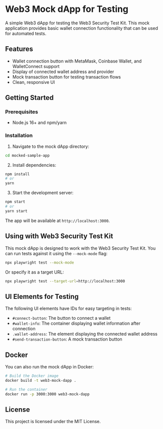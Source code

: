 # Web3 Mock dApp for Testing

A simple Web3 dApp for testing the Web3 Security Test Kit. This mock application provides basic wallet connection functionality that can be used for automated tests.

## Features

- Wallet connection button with MetaMask, Coinbase Wallet, and WalletConnect support
- Display of connected wallet address and provider
- Mock transaction button for testing transaction flows
- Clean, responsive UI

## Getting Started

### Prerequisites

- Node.js 16+ and npm/yarn

### Installation

1. Navigate to the mock dApp directory:

```bash
cd mocked-sample-app
```

2. Install dependencies:

```bash
npm install
# or
yarn
```

3. Start the development server:

```bash
npm start
# or
yarn start
```

The app will be available at `http://localhost:3000`.

## Using with Web3 Security Test Kit

This mock dApp is designed to work with the Web3 Security Test Kit. You can run tests against it using the `--mock-mode` flag:

```bash
npx playwright test --mock-mode
```

Or specify it as a target URL:

```bash
npx playwright test --target-url=http://localhost:3000
```

## UI Elements for Testing

The following UI elements have IDs for easy targeting in tests:

- `#connect-button`: The button to connect a wallet
- `#wallet-info`: The container displaying wallet information after connection
- `.wallet-address`: The element displaying the connected wallet address
- `#send-transaction-button`: A mock transaction button

## Docker

You can also run the mock dApp in Docker:

```bash
# Build the Docker image
docker build -t web3-mock-dapp .

# Run the container
docker run -p 3000:3000 web3-mock-dapp
```

## License

This project is licensed under the MIT License.
